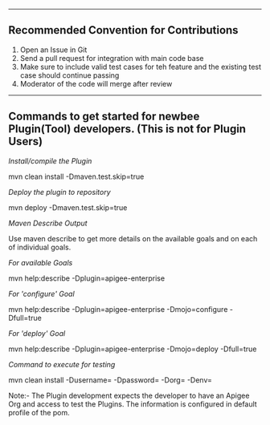 ------------------------------------------
Recommended Convention for Contributions
------------------------------------------

1. Open an Issue in Git
2. Send a pull request for integration with main code base
3. Make sure to include valid test cases for teh feature and the existing test case should continue passing
4. Moderator of the code will merge after review


------------------------------------
Commands to get started for newbee Plugin(Tool) developers. (This is not for Plugin Users)
-------------------------------------

*Install/compile the Plugin*    

mvn clean install -Dmaven.test.skip=true

*Deploy the plugin to repository* 

mvn deploy -Dmaven.test.skip=true

*Maven Describe Output* 

Use maven describe to get more details on the available goals and on each of individual goals.

*For available Goals*

mvn help:describe -Dplugin=apigee-enterprise

*For 'configure' Goal* 

mvn help:describe -Dplugin=apigee-enterprise -Dmojo=configure -Dfull=true

*For 'deploy' Goal* 

mvn help:describe -Dplugin=apigee-enterprise -Dmojo=deploy -Dfull=true

*Command to execute for testing*

mvn clean install -Dusername=<username> -Dpassword=<password> -Dorg=<org> -Denv=<env>

Note:- The Plugin development expects the developer to have an Apigee Org and access to test the Plugins.
The information is configured in default profile of the pom.
